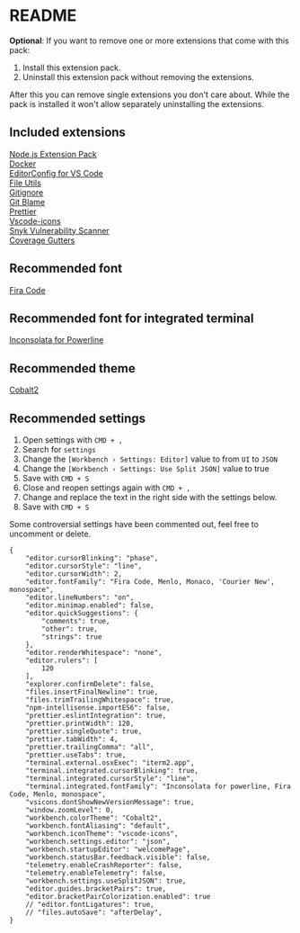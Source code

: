# README

**Optional**: If you want to remove one or more extensions that come with this pack:
1. Install this extension pack.
2. Uninstall this extension pack without removing the extensions.

After this you can remove single extensions you don't care about. While the pack is installed it won't allow separately uninstalling the extensions.

## Included extensions

[Node.js Extension Pack](https://github.com/waderyan/nodejs-extension-pack)<br/>
[Docker](https://github.com/microsoft/vscode-docker)<br/>
[EditorConfig for VS Code](https://github.com/editorconfig/editorconfig-vscode)<br/>
[File Utils](https://github.com/sleistner/vscode-fileutils)<br/>
[Gitignore](https://github.com/CodeZombieCH/vscode-gitignore)<br/>
[Git Blame](https://github.com/Sertion/vscode-gitblame)<br/>
[Prettier](https://github.com/prettier/prettier-vscode)<br/>
[Vscode-icons](https://github.com/vscode-icons/vscode-icons)<br/>
[Snyk Vulnerability Scanner](https://github.com/snyk/vscode-extension)<br/>
[Coverage Gutters](https://github.com/ryanluker/vscode-coverage-gutters)<br/>

## Recommended font

[Fira Code](https://github.com/tonsky/FiraCode)

## Recommended font for integrated terminal

[Inconsolata for Powerline](https://github.com/powerline/fonts/tree/master/Inconsolata)

## Recommended theme

[Cobalt2](https://github.com/wesbos/cobalt2-vscode)

## Recommended settings

1. Open settings with `CMD + ,`
2. Search for `settings`
3. Change the `[Workbench › Settings: Editor]` value to from `UI` to `JSON`
3. Change the `[Workbench › Settings: Use Split JSON]` value to true
4. Save with `CMD + S`
5. Close and reopen settings again with `CMD + ,`
6. Change and replace the text in the right side with the settings below.
7. Save with `CMD + S`

Some controversial settings have been commented out, feel free to uncomment or delete.

```
{
    "editor.cursorBlinking": "phase",
    "editor.cursorStyle": "line",
    "editor.cursorWidth": 2,
    "editor.fontFamily": "Fira Code, Menlo, Monaco, 'Courier New', monospace",
    "editor.lineNumbers": "on",
    "editor.minimap.enabled": false,
    "editor.quickSuggestions": {
        "comments": true,
        "other": true,
        "strings": true
    },
    "editor.renderWhitespace": "none",
    "editor.rulers": [
        120
    ],
    "explorer.confirmDelete": false,
    "files.insertFinalNewline": true,
    "files.trimTrailingWhitespace": true,
    "npm-intellisense.importES6": false,
    "prettier.eslintIntegration": true,
    "prettier.printWidth": 120,
    "prettier.singleQuote": true,
    "prettier.tabWidth": 4,
    "prettier.trailingComma": "all",
    "prettier.useTabs": true,
    "terminal.external.osxExec": "iterm2.app",
    "terminal.integrated.cursorBlinking": true,
    "terminal.integrated.cursorStyle": "line",
    "terminal.integrated.fontFamily": "Inconsolata for powerline, Fira Code, Menlo, monospace",
    "vsicons.dontShowNewVersionMessage": true,
    "window.zoomLevel": 0,
    "workbench.colorTheme": "Cobalt2",
    "workbench.fontAliasing": "default",
    "workbench.iconTheme": "vscode-icons",
    "workbench.settings.editor": "json",
    "workbench.startupEditor": "welcomePage",
    "workbench.statusBar.feedback.visible": false,
    "telemetry.enableCrashReporter": false,
    "telemetry.enableTelemetry": false,
    "workbench.settings.useSplitJSON": true,
    "editor.guides.bracketPairs": true,
    "editor.bracketPairColorization.enabled": true
    // "editor.fontLigatures": true,
    // "files.autoSave": "afterDelay",
}
```
